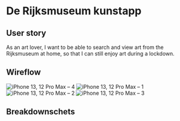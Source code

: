 # De Rijksmuseum kunstapp
## User story
As an art lover, I want to be able to search and view art from the Rijksmuseum at home, so that I can still enjoy art during a lockdown.

## Wireflow
![iPhone 13, 12 Pro Max – 4](https://user-images.githubusercontent.com/74137185/154031654-d6bf6729-d07f-4a5e-a95c-2f43f0990bdb.png)
![iPhone 13, 12 Pro Max – 1](https://user-images.githubusercontent.com/74137185/154031658-06d3f53e-5a26-440e-8330-32de6486e1ad.png)
![iPhone 13, 12 Pro Max – 2](https://user-images.githubusercontent.com/74137185/154031661-c639ff1a-7fbd-4612-8583-9fb5378e9d09.png)
![iPhone 13, 12 Pro Max – 3](https://user-images.githubusercontent.com/74137185/154031652-9e402d62-c849-4b2a-adc3-ccc9c01ef568.png)

## Breakdownschets


